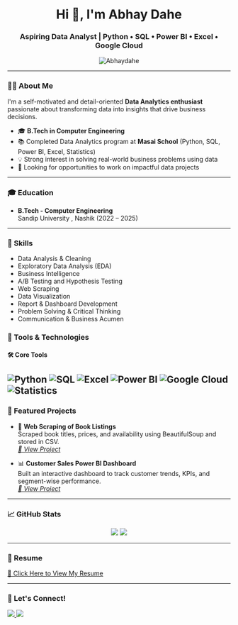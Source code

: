 <h1 align="center">Hi 👋, I'm Abhay Dahe</h1>
<h3 align="center">Aspiring Data Analyst | Python • SQL • Power BI • Excel • Google Cloud</h3>

<p align="center">
  <img src="https://komarev.com/ghpvc/?username=Abhaydahe&label=Profile%20views&color=0e75b6&style=flat" alt="Abhaydahe" />
</p>

---

### 🙋‍♂️ About Me

I'm a self-motivated and detail-oriented **Data Analytics enthusiast** passionate about transforming data into insights that drive business decisions.

- 🎓 **B.Tech in Computer Engineering**  
- 📚 Completed Data Analytics program at **Masai School** (Python, SQL, Power BI, Excel, Statistics)
- 💡 Strong interest in solving real-world business problems using data
- 🌟 Looking for opportunities to work on impactful data projects

---

### 🎓 Education

- **B.Tech - Computer Engineering**  
  Sandip University , Nashik (2022 – 2025)

---
### 🎯 Skills

- Data Analysis & Cleaning  
- Exploratory Data Analysis (EDA)  
- Business Intelligence  
- A/B Testing and Hypothesis Testing  
- Web Scraping  
- Data Visualization  
- Report & Dashboard Development  
- Problem Solving & Critical Thinking  
- Communication & Business Acumen

### 🧰 Tools & Technologies

#### 🛠️ Core Tools  
![Python](https://img.shields.io/badge/Python-3776AB?style=for-the-badge&logo=python&logoColor=white)  ![SQL](https://img.shields.io/badge/SQL-003B57?style=for-the-badge&logo=mysql&logoColor=white)    ![Excel](https://img.shields.io/badge/Excel-217346?style=for-the-badge&logo=microsoft-excel&logoColor=white)  ![Power BI](https://img.shields.io/badge/PowerBI-F2C811?style=for-the-badge&logo=powerbi&logoColor=black) ![Google Cloud](https://img.shields.io/badge/Google%20Cloud-4285F4?style=for-the-badge&logo=googlecloud&logoColor=white) ![Statistics](https://img.shields.io/badge/Statistics-005A9C?style=for-the-badge&logoColor=white)
---

### 💼 Featured Projects

- 📘 **Web Scraping of Book Listings**  
  Scraped book titles, prices, and availability using BeautifulSoup and stored in CSV.  
  _[🔗 View Project](https://github.com/Abhaydahe/WebScrapping-and-Data-Visualization)_

- 📊 **Customer Sales Power BI Dashboard**  
  Built an interactive dashboard to track customer trends, KPIs, and segment-wise performance.  
  _[🔗 View Project](https://github.com/Abhaydahe/Sales-Performance-Customer-Insights-Dashboard)_


---

### 📈 GitHub Stats

<p align="center">
  <img src="https://github-readme-stats.vercel.app/api?username=Abhaydahe&show_icons=true&theme=radical"/>
  <img src="https://github-readme-stats.vercel.app/api/top-langs/?username=Abhaydahe&layout=compact&theme=radical"/>
</p>

---

### 📄 Resume

[📎 Click Here to View My Resume](https://drive.google.com/file/d/1q6C1fLNEKLSolWBxzY2I9qxebVLG06X9/view?usp=sharing)

---

### 🔗 Let's Connect!

<p>
  <a href="https://www.linkedin.com/in/abhaydahe/" target="_blank">
    <img src="https://img.shields.io/badge/LinkedIn-blue?style=for-the-badge&logo=linkedin&logoColor=white"/>
  </a>
  <a href="mailto:abhaydahe07@gmail.com">
    <img src="https://img.shields.io/badge/Gmail-D14836?style=for-the-badge&logo=gmail&logoColor=white"/>
  </a>
</p>
